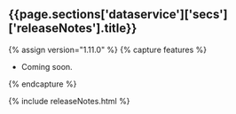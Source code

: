 <h2 id="{{page.sections['dataservice']['secs']['releaseNotes'].anchor}}">{{page.sections['dataservice']['secs']['releaseNotes'].title}}</h2>

<p></p>

{% assign version="1.11.0" %}
{% capture features %}
    <ul>
        <li>Coming soon.</li>
    </ul>
{% endcapture %}

{% include releaseNotes.html %}
